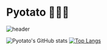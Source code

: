  # Pyotato 🥑🥔🥕
<!--<div align="center">
 <img align="center" width="500" src="https://gifdb.com/images/file/cat-farmer-holding-a-bucket-0bm2y6ixso3dvmiy.gif"/>
</div>-->

![header](https://capsule-render.vercel.app/api?type=rounded&color=0:b7dda5,100:eab676&height=300&section=header&text=Welcome%20to%20pyotato's%20coding%20farm&fontSize=40&animation=fadeIn&strokeWidth=2)

<!-- [![Pyotato's GItHub badge](https://img.shields.io/badge/1st%20%20badge-firstbadge-orange)](https://github.com/pyotato/github-readme-stats)  -->
<!-- [![Pyotato's GItHub badge](https://img.shields.io/badge/2nd%20%20badge-secondbadge-green)](https://github.com/pyotato/github-readme-stats) -->
<!-- [![Pyotato's GItHub badge](https://img.shields.io/badge/3rd%20%20badge-thirdbadge-beige)](https://github.com/pyotato/github-readme-stats)  -->

<!-- <h3 align="center">:seedling: Baekjoon 현황 :seedling:</h3>
  
 <div align="center">
  
  <img align="left" width="80" src="https://media.tenor.com/7SE3IKEub60AAAAi/shinchan.gif">
  
 [![Solved.ac Profile](http://mazassumnida.wtf/api/v2/generate_badge?boj=pyotato)]([https://solved.ac/cba06130](https://solved.ac/profile/pyotato)/)
  <img align="right" width="100" src="https://media.tenor.com/7SE3IKEub60AAAAi/shinchan.gif"/>
 
</div> -->
 ![Pyotato's GitHub stats](https://github-readme-stats-i23x.vercel.app/api?username=pyotato&theme=gruvbox_light&show_icons=true)    [![Top Langs](https://github-readme-stats-i23x.vercel.app/api/top-langs/?username=pyotato&layout=compact)](https://github.com/pyotato/github-readme-stats)



